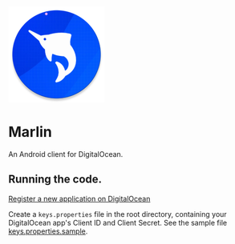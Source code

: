 ![Art](/art/logo.png)
# Marlin

An Android client for DigitalOcean.

## Running the code.

[Register a new application on DigitalOcean](https://cloud.digitalocean.com/account/api/application)  

Create a `keys.properties` file in the root directory, containing your DigitalOcean app's Client ID
and Client Secret. See the sample file [keys.properties.sample](./keys.properties.sample).  


